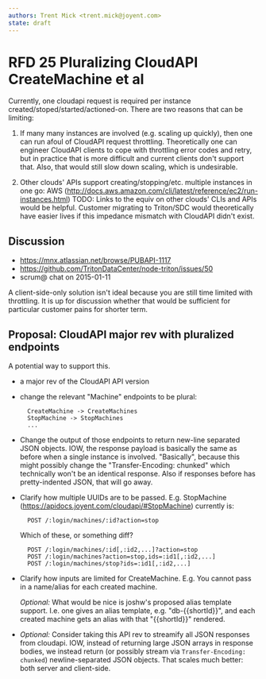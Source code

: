 ```yaml
---
authors: Trent Mick <trent.mick@joyent.com>
state: draft
---
```


# RFD 25 Pluralizing CloudAPI CreateMachine et al

Currently, one cloudapi request is required per instance
created/stoped/started/actioned-on. There are two reasons that can be limiting:

1. If many many instances are involved (e.g. scaling up quickly), then one
   can run afoul of CloudAPI request throttling. Theoretically one can
   engineer CloudAPI clients to cope with throttling error codes and retry,
   but in practice that is more difficult and current clients don't support
   that. Also, that would still slow down scaling, which is undesirable.

2. Other clouds' APIs support creating/stopping/etc. multiple instances in
   one go: AWS
   (http://docs.aws.amazon.com/cli/latest/reference/ec2/run-instances.html)
   TODO: Links to the equiv on other clouds' CLIs and APIs would be helpful.
   Customer migrating to Triton/SDC would theoretically have easier lives
   if this impedance mismatch with CloudAPI didn't exist.


## Discussion

- https://mnx.atlassian.net/browse/PUBAPI-1117
- https://github.com/TritonDataCenter/node-triton/issues/50
- scrum@ chat on 2015-01-11

A client-side-only solution isn't ideal because you are still time limited with
throttling. It is up for discussion whether that would be sufficient for
particular customer pains for shorter term.


## Proposal: CloudAPI major rev with pluralized endpoints

A potential way to support this.

- a major rev of the CloudAPI API version

- change the relevant "Machine" endpoints to be plural:

        CreateMachine -> CreateMachines
        StopMachine -> StopMachines
        ...

- Change the output of those endpoints to return new-line separated JSON
  objects. IOW, the response payload is basically the same as before when a
  single instance is involved. "Basically", because this might possibly change
  the "Transfer-Encoding: chunked" which technically won't be an identical
  response. Also if responses before has pretty-indented JSON, that will
  go away.

- Clarify how multiple UUIDs are to be passed. E.g. StopMachine
  (https://apidocs.joyent.com/cloudapi/#StopMachine) currently is:

        POST /:login/machines/:id?action=stop

    Which of these, or something diff?

        POST /:login/machines/:id[,:id2,...]?action=stop
        POST /:login/machines?action=stop,ids=:id1[,:id2,...]
        POST /:login/machines/stop?ids=:id1[,:id2,...]

- Clarify how inputs are limited for CreateMachine. E.g. You cannot pass in
  a name/alias for each created machine.

  *Optional:* What would be nice is joshw's proposed alias template support.
  I.e. one gives an alias template, e.g. "db-{{shortId}}", and each created
  machine gets an alias with that "{{shortId}}" rendered.

- *Optional:* Consider taking this API rev to streamify all JSON responses
  from cloudapi. IOW, instead of returning large JSON arrays in response
  bodies, we instead return (or possibly stream via `Transfer-Encoding:
  chunked`) newline-separated JSON objects. That scales much better: both
  server and client-side.



